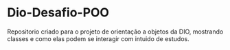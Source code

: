 # Dio-Desafio-POO

Repositorio criado para o projeto de orientação a objetos da DIO, mostrando classes e como elas podem se interagir com intuido de estudos.
